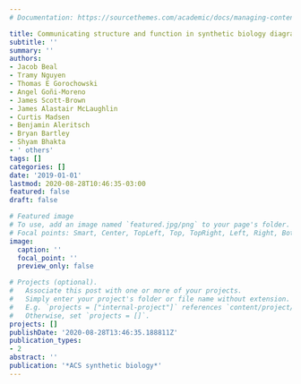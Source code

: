 ```yaml
---
# Documentation: https://sourcethemes.com/academic/docs/managing-content/

title: Communicating structure and function in synthetic biology diagrams
subtitle: ''
summary: ''
authors:
- Jacob Beal
- Tramy Nguyen
- Thomas E Gorochowski
- Angel Goñi-Moreno
- James Scott-Brown
- James Alastair McLaughlin
- Curtis Madsen
- Benjamin Aleritsch
- Bryan Bartley
- Shyam Bhakta
- ' others'
tags: []
categories: []
date: '2019-01-01'
lastmod: 2020-08-28T10:46:35-03:00
featured: false
draft: false

# Featured image
# To use, add an image named `featured.jpg/png` to your page's folder.
# Focal points: Smart, Center, TopLeft, Top, TopRight, Left, Right, BottomLeft, Bottom, BottomRight.
image:
  caption: ''
  focal_point: ''
  preview_only: false

# Projects (optional).
#   Associate this post with one or more of your projects.
#   Simply enter your project's folder or file name without extension.
#   E.g. `projects = ["internal-project"]` references `content/project/deep-learning/index.md`.
#   Otherwise, set `projects = []`.
projects: []
publishDate: '2020-08-28T13:46:35.188811Z'
publication_types:
- 2
abstract: ''
publication: '*ACS synthetic biology*'
---
```

